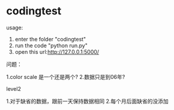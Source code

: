 # codingtest
usage:

1. enter the folder "codingtest"
2. run the code "python run.py" 
3. open this url:http://127.0.0.1:5000/


问题：

1.color scale 是一个还是两个?
2.数据只是到06年?

level2

1.对于缺省的数据，跟前一天保持数据相同
2.每个月后面缺省的没添加
